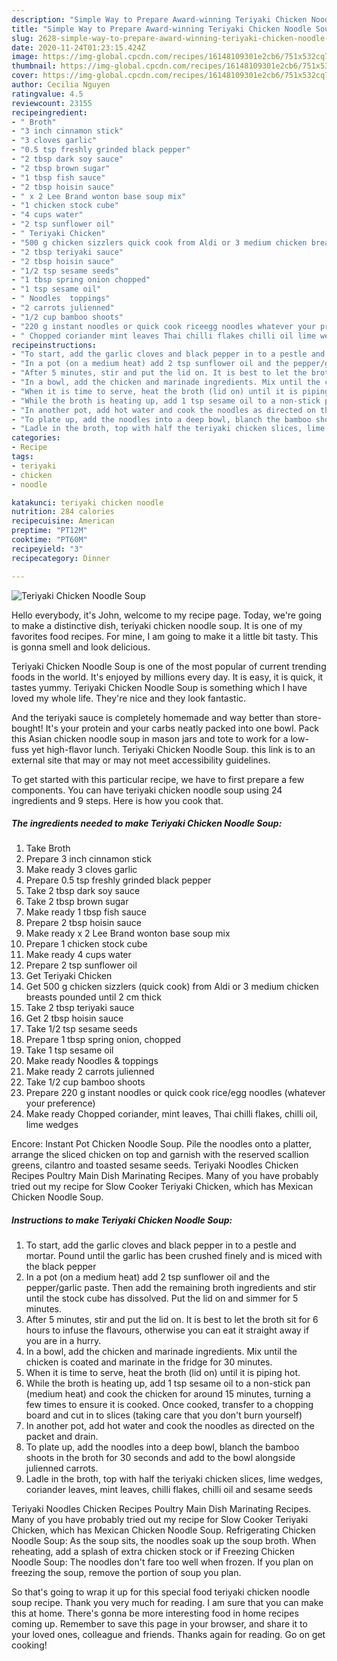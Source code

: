 ```yaml
---
description: "Simple Way to Prepare Award-winning Teriyaki Chicken Noodle Soup"
title: "Simple Way to Prepare Award-winning Teriyaki Chicken Noodle Soup"
slug: 2628-simple-way-to-prepare-award-winning-teriyaki-chicken-noodle-soup
date: 2020-11-24T01:23:15.424Z
image: https://img-global.cpcdn.com/recipes/16148109301e2cb6/751x532cq70/teriyaki-chicken-noodle-soup-recipe-main-photo.jpg
thumbnail: https://img-global.cpcdn.com/recipes/16148109301e2cb6/751x532cq70/teriyaki-chicken-noodle-soup-recipe-main-photo.jpg
cover: https://img-global.cpcdn.com/recipes/16148109301e2cb6/751x532cq70/teriyaki-chicken-noodle-soup-recipe-main-photo.jpg
author: Cecilia Nguyen
ratingvalue: 4.5
reviewcount: 23155
recipeingredient:
- " Broth"
- "3 inch cinnamon stick"
- "3 cloves garlic"
- "0.5 tsp freshly grinded black pepper"
- "2 tbsp dark soy sauce"
- "2 tbsp brown sugar"
- "1 tbsp fish sauce"
- "2 tbsp hoisin sauce"
- " x 2 Lee Brand wonton base soup mix"
- "1 chicken stock cube"
- "4 cups water"
- "2 tsp sunflower oil"
- " Teriyaki Chicken"
- "500 g chicken sizzlers quick cook from Aldi or 3 medium chicken breasts pounded until 2 cm thick"
- "2 tbsp teriyaki sauce"
- "2 tbsp hoisin sauce"
- "1/2 tsp sesame seeds"
- "1 tbsp spring onion chopped"
- "1 tsp sesame oil"
- " Noodles  toppings"
- "2 carrots julienned"
- "1/2 cup bamboo shoots"
- "220 g instant noodles or quick cook riceegg noodles whatever your preference"
- " Chopped coriander mint leaves Thai chilli flakes chilli oil lime wedges"
recipeinstructions:
- "To start, add the garlic cloves and black pepper in to a pestle and mortar. Pound until the garlic has been crushed finely and is miced with the black pepper"
- "In a pot (on a medium heat) add 2 tsp sunflower oil and the pepper/garlic paste. Then add the remaining broth ingredients and stir until the stock cube has dissolved. Put the lid on and simmer for 5 minutes."
- "After 5 minutes, stir and put the lid on. It is best to let the broth sit for 6 hours to infuse the flavours, otherwise you can eat it straight away if you are in a hurry."
- "In a bowl, add the chicken and marinade ingredients. Mix until the chicken is coated and marinate in the fridge for 30 minutes."
- "When it is time to serve, heat the broth (lid on) until it is piping hot."
- "While the broth is heating up, add 1 tsp sesame oil to a non-stick pan (medium heat) and cook the chicken for around 15 minutes, turning a few times to ensure it is cooked. Once cooked, transfer to a chopping board and cut in to slices (taking care that you don&#39;t burn yourself)"
- "In another pot, add hot water and cook the noodles as directed on the packet and drain."
- "To plate up, add the noodles into a deep bowl, blanch the bamboo shoots in the broth for 30 seconds and add to the bowl alongside julienned carrots."
- "Ladle in the broth, top with half the teriyaki chicken slices, lime wedges, coriander leaves, mint leaves, chilli flakes, chilli oil and sesame seeds"
categories:
- Recipe
tags:
- teriyaki
- chicken
- noodle

katakunci: teriyaki chicken noodle 
nutrition: 284 calories
recipecuisine: American
preptime: "PT12M"
cooktime: "PT60M"
recipeyield: "3"
recipecategory: Dinner

---
```



![Teriyaki Chicken Noodle Soup](https://img-global.cpcdn.com/recipes/16148109301e2cb6/751x532cq70/teriyaki-chicken-noodle-soup-recipe-main-photo.jpg)

Hello everybody, it's John, welcome to my recipe page. Today, we're going to make a distinctive dish, teriyaki chicken noodle soup. It is one of my favorites food recipes. For mine, I am going to make it a little bit tasty. This is gonna smell and look delicious.

Teriyaki Chicken Noodle Soup is one of the most popular of current trending foods in the world. It's enjoyed by millions every day. It is easy, it is quick, it tastes yummy. Teriyaki Chicken Noodle Soup is something which I have loved my whole life. They're nice and they look fantastic.

And the teriyaki sauce is completely homemade and way better than store-bought! It&#39;s your protein and your carbs neatly packed into one bowl. Pack this Asian chicken noodle soup in mason jars and tote to work for a low-fuss yet high-flavor lunch. Teriyaki Chicken Noodle Soup. this link is to an external site that may or may not meet accessibility guidelines.


To get started with this particular recipe, we have to first prepare a few components. You can have teriyaki chicken noodle soup using 24 ingredients and 9 steps. Here is how you cook that.

<!--inarticleads1-->

##### The ingredients needed to make Teriyaki Chicken Noodle Soup:

1. Take  Broth
1. Prepare 3 inch cinnamon stick
1. Make ready 3 cloves garlic
1. Prepare 0.5 tsp freshly grinded black pepper
1. Take 2 tbsp dark soy sauce
1. Take 2 tbsp brown sugar
1. Make ready 1 tbsp fish sauce
1. Prepare 2 tbsp hoisin sauce
1. Make ready  x 2 Lee Brand wonton base soup mix
1. Prepare 1 chicken stock cube
1. Make ready 4 cups water
1. Prepare 2 tsp sunflower oil
1. Get  Teriyaki Chicken
1. Get 500 g chicken sizzlers (quick cook) from Aldi or 3 medium chicken breasts pounded until 2 cm thick
1. Take 2 tbsp teriyaki sauce
1. Get 2 tbsp hoisin sauce
1. Take 1/2 tsp sesame seeds
1. Prepare 1 tbsp spring onion, chopped
1. Take 1 tsp sesame oil
1. Make ready  Noodles &amp; toppings
1. Make ready 2 carrots julienned
1. Take 1/2 cup bamboo shoots
1. Prepare 220 g instant noodles or quick cook rice/egg noodles (whatever your preference)
1. Make ready  Chopped coriander, mint leaves, Thai chilli flakes, chilli oil, lime wedges


Encore: Instant Pot Chicken Noodle Soup. Pile the noodles onto a platter, arrange the sliced chicken on top and garnish with the reserved scallion greens, cilantro and toasted sesame seeds. Teriyaki Noodles Chicken Recipes Poultry Main Dish Marinating Recipes. Many of you have probably tried out my recipe for Slow Cooker Teriyaki Chicken, which has Mexican Chicken Noodle Soup. 

<!--inarticleads2-->

##### Instructions to make Teriyaki Chicken Noodle Soup:

1. To start, add the garlic cloves and black pepper in to a pestle and mortar. Pound until the garlic has been crushed finely and is miced with the black pepper
1. In a pot (on a medium heat) add 2 tsp sunflower oil and the pepper/garlic paste. Then add the remaining broth ingredients and stir until the stock cube has dissolved. Put the lid on and simmer for 5 minutes.
1. After 5 minutes, stir and put the lid on. It is best to let the broth sit for 6 hours to infuse the flavours, otherwise you can eat it straight away if you are in a hurry.
1. In a bowl, add the chicken and marinade ingredients. Mix until the chicken is coated and marinate in the fridge for 30 minutes.
1. When it is time to serve, heat the broth (lid on) until it is piping hot.
1. While the broth is heating up, add 1 tsp sesame oil to a non-stick pan (medium heat) and cook the chicken for around 15 minutes, turning a few times to ensure it is cooked. Once cooked, transfer to a chopping board and cut in to slices (taking care that you don&#39;t burn yourself)
1. In another pot, add hot water and cook the noodles as directed on the packet and drain.
1. To plate up, add the noodles into a deep bowl, blanch the bamboo shoots in the broth for 30 seconds and add to the bowl alongside julienned carrots.
1. Ladle in the broth, top with half the teriyaki chicken slices, lime wedges, coriander leaves, mint leaves, chilli flakes, chilli oil and sesame seeds


Teriyaki Noodles Chicken Recipes Poultry Main Dish Marinating Recipes. Many of you have probably tried out my recipe for Slow Cooker Teriyaki Chicken, which has Mexican Chicken Noodle Soup. Refrigerating Chicken Noodle Soup: As the soup sits, the noodles soak up the soup broth. When reheating, add a splash of extra chicken stock or if Freezing Chicken Noodle Soup: The noodles don&#39;t fare too well when frozen. If you plan on freezing the soup, remove the portion of soup you plan. 

So that's going to wrap it up for this special food teriyaki chicken noodle soup recipe. Thank you very much for reading. I am sure that you can make this at home. There's gonna be more interesting food in home recipes coming up. Remember to save this page in your browser, and share it to your loved ones, colleague and friends. Thanks again for reading. Go on get cooking!

